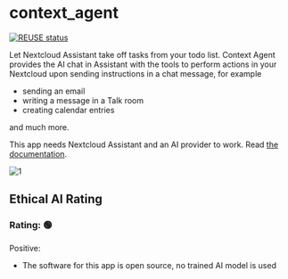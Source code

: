 <!--
  - SPDX-FileCopyrightText: 2024 Nextcloud GmbH and Nextcloud contributors
  - SPDX-License-Identifier: AGPL-3.0-or-later
-->
# context_agent

[![REUSE status](https://api.reuse.software/badge/github.com/nextcloud/context_agent)](https://api.reuse.software/info/github.com/nextcloud/context_agent)

Let Nextcloud Assistant take off tasks from your todo list. Context Agent provides the AI chat in Assistant with the tools to perform actions in your Nextcloud upon sending instructions in a chat message, for example
- sending an email
- writing a message in a Talk room
- creating calendar entries

and much more. 

This app needs Nextcloud Assistant and an AI provider to work.
Read [the documentation](https://docs.nextcloud.com/server/latest/admin_manual/ai/app_context_agent.html).

![1](https://github.com/nextcloud/context_agent/blob/main/img/screenshot.png?raw=true)

## Ethical AI Rating

### Rating: 🟢

Positive:

* The software for this app is open source, no trained AI model is used
